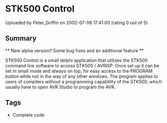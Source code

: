 # STK500 Control

Uploaded by Peter_Griffin on 2002-07-08 17:41:00 (rating 0 out of 5)

## Summary

** New alpha version!! Some bug fixes and an additional feature **


STK500 Control is a small delphi application that utilizes the STK500 command line software to access STK500 / AVRISP. Once set up it can be set in small mode and always on top, for easy access to the PROGRAM button while not in the way of any other windows. The program applies to users of compilers without a programming capablility of the STK500, which usually have to open AVR Studio to program the AVR.

## Tags

- Complete code
